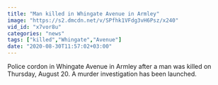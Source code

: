 ```yaml
---
title: "Man killed in Whingate Avenue in Armley"
image: "https://s2.dmcdn.net/v/SPfhk1VFdg3vH6Psz/x240"
vid_id: "x7vor8u"
categories: "news"
tags: ["killed","Whingate","Avenue"]
date: "2020-08-30T11:57:02+03:00"
---
```

Police cordon in Whingate Avenue in Armley after a man was killed on Thursday, August 20. A murder investigation has been launched.
